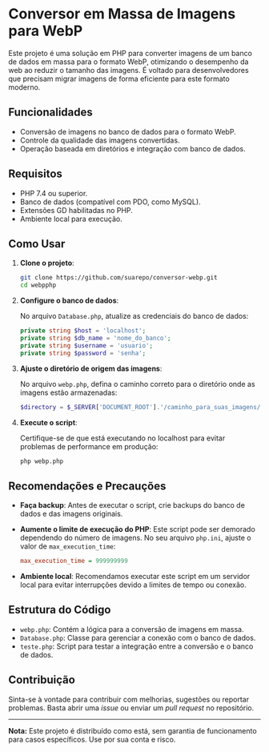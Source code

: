 
# Conversor em Massa de Imagens para WebP

Este projeto é uma solução em PHP para converter imagens de um banco de dados em massa para o formato WebP, otimizando o desempenho da web ao reduzir o tamanho das imagens. É voltado para desenvolvedores que precisam migrar imagens de forma eficiente para este formato moderno.

## Funcionalidades

- Conversão de imagens no banco de dados para o formato WebP.
- Controle da qualidade das imagens convertidas.
- Operação baseada em diretórios e integração com banco de dados.

## Requisitos

- PHP 7.4 ou superior.
- Banco de dados (compatível com PDO, como MySQL).
- Extensões GD habilitadas no PHP.
- Ambiente local para execução.

## Como Usar

1. **Clone o projeto**:

   ```bash
   git clone https://github.com/suarepo/conversor-webp.git
   cd webpphp
   ```

2. **Configure o banco de dados**:

   No arquivo `Database.php`, atualize as credenciais do banco de dados:

   ```php
   private string $host = 'localhost';
   private string $db_name = 'nome_do_banco';
   private string $username = 'usuario';
   private string $password = 'senha';
   ```

3. **Ajuste o diretório de origem das imagens**:

   No arquivo `webp.php`, defina o caminho correto para o diretório onde as imagens estão armazenadas:

   ```php
   $directory = $_SERVER['DOCUMENT_ROOT'].'/caminho_para_suas_imagens/';
   ```

4. **Execute o script**:

   Certifique-se de que está executando no localhost para evitar problemas de performance em produção:

   ```bash
   php webp.php
   ```

## Recomendações e Precauções

- **Faça backup**: Antes de executar o script, crie backups do banco de dados e das imagens originais.
- **Aumente o limite de execução do PHP**: Este script pode ser demorado dependendo do número de imagens. No seu arquivo `php.ini`, ajuste o valor de `max_execution_time`:

   ```ini
   max_execution_time = 999999999
   ```

- **Ambiente local**: Recomendamos executar este script em um servidor local para evitar interrupções devido a limites de tempo ou conexão.

## Estrutura do Código

- `webp.php`: Contém a lógica para a conversão de imagens em massa.
- `Database.php`: Classe para gerenciar a conexão com o banco de dados.
- `teste.php`: Script para testar a integração entre a conversão e o banco de dados.

## Contribuição

Sinta-se à vontade para contribuir com melhorias, sugestões ou reportar problemas. Basta abrir uma *issue* ou enviar um *pull request* no repositório.

---

**Nota:** Este projeto é distribuído como está, sem garantia de funcionamento para casos específicos. Use por sua conta e risco.

